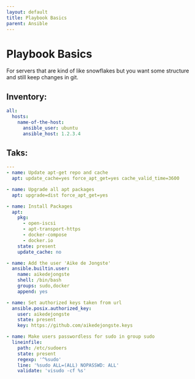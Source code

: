 ```yaml
---
layout: default
title: Playbook Basics
parent: Ansible
---
```


# Playbook Basics

For servers that are kind of like snowflakes but you want some structure and still keep changes in git. 


## Inventory:

```yaml
all:
  hosts:
    name-of-the-host:
      ansible_user: ubuntu
      ansible_host: 1.2.3.4
```

## Taks:

```yaml
---
- name: Update apt-get repo and cache
  apt: update_cache=yes force_apt_get=yes cache_valid_time=3600

- name: Upgrade all apt packages
  apt: upgrade=dist force_apt_get=yes

- name: Install Packages
  apt:
    pkg:
      - open-iscsi
      - apt-transport-https
      - docker-compose
      - docker.io
    state: present
    update_cache: no

- name: Add the user 'Aike de Jongste'
  ansible.builtin.user:
    name: aikedejongste
    shell: /bin/bash
    groups: sudo,docker
    append: yes

- name: Set authorized keys taken from url
  ansible.posix.authorized_key:
    user: aikedejongste
    state: present
    key: https://github.com/aikedejongste.keys

- name: Make users passwordless for sudo in group sudo
  lineinfile:
    path: /etc/sudoers
    state: present
    regexp: '^%sudo'
    line: '%sudo ALL=(ALL) NOPASSWD: ALL'
    validate: 'visudo -cf %s'

```
